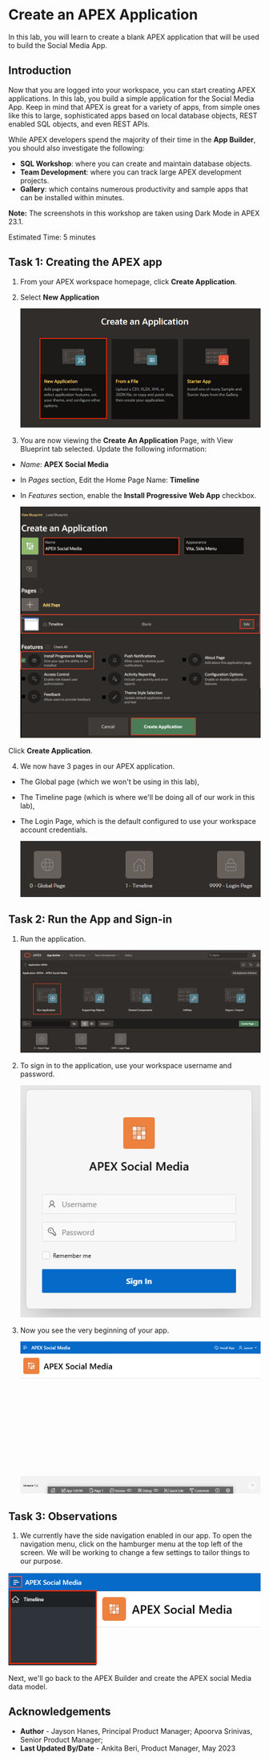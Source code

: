 # Create an APEX Application

In this lab, you will learn to create a blank APEX application that will be used to build the Social Media App.

## Introduction
Now that you are logged into your workspace, you can start creating APEX applications. In this lab, you build a simple application for the Social Media App. Keep in mind that APEX is great for a variety of apps, from simple ones like this to large, sophisticated apps based on local database objects, REST enabled SQL objects, and even REST APIs.

While APEX developers spend the majority of their time in the **App Builder**, you should also investigate the following:
- **SQL Workshop**: where you can create and maintain database objects.
- **Team Development**: where you can track large APEX development projects.
- **Gallery**: which contains numerous productivity and sample apps that can be installed within minutes.

**Note:** The screenshots in this workshop are taken using Dark Mode in APEX 23.1.

Estimated Time: 5 minutes

## **Task 1**: Creating the APEX app

1. From your APEX workspace homepage, click **Create Application**.

2. Select **New Application**

    !["Create App options"](images/create-app.png "")

3. You are now viewing the **Create An Application** Page, with View
Blueprint tab selected. Update the following information:

- *Name*: **APEX Social Media**

- In *Pages* section, Edit the Home Page Name: **Timeline**

- In *Features* section, enable the **Install Progressive Web App** checkbox.

    !["Create App wizard"](images/app-details.png "")

Click **Create Application**.

4. We now have 3 pages in our APEX application.
- The Global page (which we won't be using in this lab),
- The Timeline page (which is where we'll be doing all of our work in this lab),
- The Login Page, which is the default configured to use your workspace account credentials.

    !["The pages in the app"](images/pages.png "")


## **Task 2**: Run the App and Sign-in

1. Run the application.

    ![Application home page](images/run-app.png "")

2. To sign in to the application, use your workspace username and password.

    ![Sign in page](images/sign-in.png "")

3. Now you see the very beginning of your app.

    ![First outlook of the app](images/app-running.png "")

## **Task 3**: Observations

1. We currently have the side navigation enabled in our app. To open the navigation menu, click on the hamburger menu at the top left of the screen. We will be working to change a few settings to tailor things to our purpose.

![Navigation menu of the app](images/app-nav.png "")

Next, we'll go back to the APEX Builder and
create the APEX social Media data model.

## **Acknowledgements**

 - **Author** - Jayson Hanes, Principal Product Manager; Apoorva Srinivas, Senior Product Manager;
 - **Last Updated By/Date** - Ankita Beri, Product Manager, May 2023
